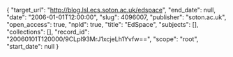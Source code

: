 {
  "target_url": "http://blog.lsl.ecs.soton.ac.uk/edspace", 
  "end_date": null, 
  "date": "2006-01-01T12:00:00", 
  "slug": 4096007, 
  "publisher": "soton.ac.uk", 
  "open_access": true, 
  "npld": true, 
  "title": "EdSpace", 
  "subjects": [], 
  "collections": [], 
  "record_id": "20060101T120000/9CLpI93MrJ1xcjeLh1Yvfw==", 
  "scope": "root", 
  "start_date": null
}

